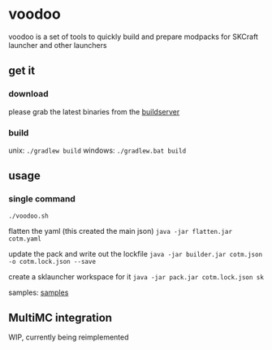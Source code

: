 # voodoo

voodoo is a set of tools to quickly build and prepare modpacks for SKCraft launcher
and other launchers

## get it

### download

please grab the latest binaries from the [buildserver](https://ci.elytradev.com/job/elytra/job/Voodoo/job/dev/)

### build

unix: `./gradlew build`
windows: `./gradlew.bat build`

## usage

### single command

`./voodoo.sh `

flatten the yaml (this created the main json)
`java -jar flatten.jar cotm.yaml`

update the pack and write out the lockfile
`java -jar builder.jar cotm.json -o cotm.lock.json --save`

create a sklauncher workspace for it
`java -jar pack.jar cotm.lock.json sk`


samples: [samples](/samples)

## MultiMC integration

WIP, currently being reimplemented

<!--
to have voodoo build the pack and automatically copy it into a multimc instance
set the following as pre-launch command

`java -jar /path/to/builder.jar pack_definition.yaml -d /path/to/pack/dev -i $INST_DIR/.. --mmc`

example

`java -jar $HOME/dev/voodoo/builder/build/libs/builder-1.0.jar test.yaml -d $HOME/dev/voodoo/builder/run/ -i $INST_DIR/.. --mmc`

-->